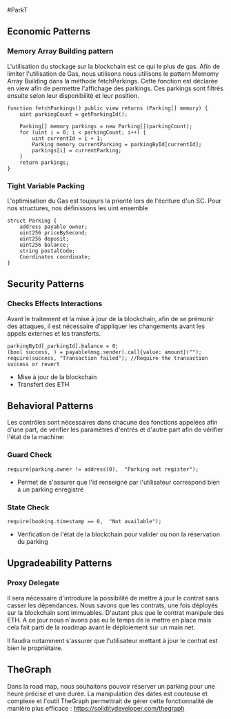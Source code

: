 #ParkT

## Economic Patterns
### Memory Array Building pattern

L'utilisation du stockage sur la blockchain est ce qui le plus de gas. 
Afin de limiter l'utilisation de Gas, nous utilisons nous utilisons le pattern Memomy Array Building
dans la méthode fetchParkings. Cette fonction est déclarée en view afin de permettre l'affichage des parkings.
Ces parkings sont filtrés ensuite selon leur disponibilité et leur position.

    function fetchParkings() public view returns (Parking[] memory) {
        uint parkingCount = getParkingId();

        Parking[] memory parkings = new Parking[](parkingCount);
        for (uint i = 0; i < parkingCount; i++) {
            uint currentId = i + 1;
            Parking memory currentParking = parkingById[currentId];
            parkings[i] = currentParking;
        }
        return parkings;
    }

### Tight Variable Packing

L'optimisation du Gas est toujours la priorité lors de l'écriture d'un SC.
Pour nos structures, nos définissons les uint ensemble 

    struct Parking {
        address payable owner;
        uint256 priceBySecond;
        uint256 deposit;
        uint256 balance;
        string postalCode;
        Coordinates coordinate;
    }

## Security Patterns
### Checks Effects Interactions

Avant le traitement et la mise à jour de la blockchain, afin de se prémunir des attaques, il est nécessaire
d'appliquer les changements avant les appels externes et les transferts.

    parkingById[_parkingId].balance = 0;
    (bool success, ) = payable(msg.sender).call{value: amount}("");
    require(success, "Transaction failed"); //Require the transaction success or revert

* Mise à jour de la blockchain
* Transfert des ETH

## Behavioral Patterns
Les contrôles sont nécessaires dans chacune des fonctions appelées afin d'une part, de vérifier les paramètres d'entrés
et d'autre part afin de vérifier l'état de la machine:
### Guard Check
        
    require(parking.owner != address(0),  "Parking not register");

* Permet de s'assurer que l'id renseigné par l'utilisateur correspond bien à un parking enregistré

### State Check

    require(booking.timestamp == 0,  "Not available");

* Vérification de l'état de la blockchain pour valider ou non la réservation du parking

## Upgradeability Patterns
### Proxy Delegate 

Il sera nécessaire d'introduire la possibilité de mettre à jour le contrat sans casser les dépendances.
Nous savons que les contrats, une fois déployés sur la blockchain sont immuables. D'autant plus que le contrat manipule
des ETH.
A ce jour nous n'avons pas eu le temps de le mettre en place mais cela fait parti de la roadmap avant le déploiement
sur un main net.

Il faudra notamment s'assurer que l'utilisateur mettant à jour le contrat est bien le propriétaire.


## TheGraph

Dans la road map, nous souhaitons pouvoir réserver un parking pour une heure précise et une durée.
La manipulation des dates est couteuse et complexe et l'outil TheGraph permettrait de gérer cette fonctionnalité
de manière plus efficace : https://soliditydeveloper.com/thegraph
 
